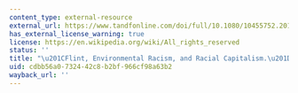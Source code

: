 ```yaml
---
content_type: external-resource
external_url: https://www.tandfonline.com/doi/full/10.1080/10455752.2016.1213013
has_external_license_warning: true
license: https://en.wikipedia.org/wiki/All_rights_reserved
status: ''
title: "\u201CFlint, Environmental Racism, and Racial Capitalism.\u201D"
uid: cdbb56a0-7324-42c8-b2bf-966cf98a63b2
wayback_url: ''
---
```

